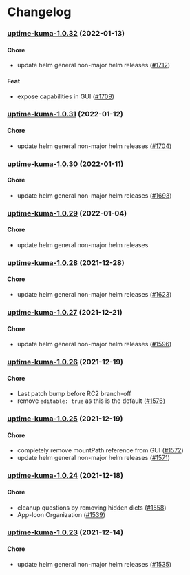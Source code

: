 # Changelog<br>


<a name="uptime-kuma-1.0.32"></a>
### [uptime-kuma-1.0.32](https://github.com/truecharts/apps/compare/uptime-kuma-1.0.31...uptime-kuma-1.0.32) (2022-01-13)

#### Chore

* update helm general non-major helm releases ([#1712](https://github.com/truecharts/apps/issues/1712))

#### Feat

* expose capabilities in GUI ([#1709](https://github.com/truecharts/apps/issues/1709))



<a name="uptime-kuma-1.0.31"></a>
### [uptime-kuma-1.0.31](https://github.com/truecharts/apps/compare/uptime-kuma-1.0.30...uptime-kuma-1.0.31) (2022-01-12)

#### Chore

* update helm general non-major helm releases ([#1704](https://github.com/truecharts/apps/issues/1704))



<a name="uptime-kuma-1.0.30"></a>
### [uptime-kuma-1.0.30](https://github.com/truecharts/apps/compare/uptime-kuma-1.0.29...uptime-kuma-1.0.30) (2022-01-11)

#### Chore

* update helm general non-major helm releases ([#1693](https://github.com/truecharts/apps/issues/1693))



<a name="uptime-kuma-1.0.29"></a>
### [uptime-kuma-1.0.29](https://github.com/truecharts/apps/compare/uptime-kuma-1.0.28...uptime-kuma-1.0.29) (2022-01-04)

#### Chore

* update helm general non-major helm releases



<a name="uptime-kuma-1.0.28"></a>
### [uptime-kuma-1.0.28](https://github.com/truecharts/apps/compare/uptime-kuma-1.0.27...uptime-kuma-1.0.28) (2021-12-28)

#### Chore

* update helm general non-major helm releases ([#1623](https://github.com/truecharts/apps/issues/1623))



<a name="uptime-kuma-1.0.27"></a>
### [uptime-kuma-1.0.27](https://github.com/truecharts/apps/compare/uptime-kuma-1.0.26...uptime-kuma-1.0.27) (2021-12-21)

#### Chore

* update helm general non-major helm releases ([#1596](https://github.com/truecharts/apps/issues/1596))



<a name="uptime-kuma-1.0.26"></a>
### [uptime-kuma-1.0.26](https://github.com/truecharts/apps/compare/uptime-kuma-1.0.25...uptime-kuma-1.0.26) (2021-12-19)

#### Chore

* Last patch bump before RC2 branch-off
* remove `editable: true` as this is the default ([#1576](https://github.com/truecharts/apps/issues/1576))



<a name="uptime-kuma-1.0.25"></a>
### [uptime-kuma-1.0.25](https://github.com/truecharts/apps/compare/uptime-kuma-1.0.24...uptime-kuma-1.0.25) (2021-12-19)

#### Chore

* completely remove mountPath reference from GUI ([#1572](https://github.com/truecharts/apps/issues/1572))
* update helm general non-major helm releases ([#1571](https://github.com/truecharts/apps/issues/1571))



<a name="uptime-kuma-1.0.24"></a>
### [uptime-kuma-1.0.24](https://github.com/truecharts/apps/compare/uptime-kuma-1.0.23...uptime-kuma-1.0.24) (2021-12-18)

#### Chore

* cleanup questions by removing hidden dicts ([#1558](https://github.com/truecharts/apps/issues/1558))
* App-Icon Organization ([#1539](https://github.com/truecharts/apps/issues/1539))



<a name="uptime-kuma-1.0.23"></a>
### [uptime-kuma-1.0.23](https://github.com/truecharts/apps/compare/uptime-kuma-1.0.22...uptime-kuma-1.0.23) (2021-12-14)

#### Chore

* update helm general non-major helm releases ([#1535](https://github.com/truecharts/apps/issues/1535))


